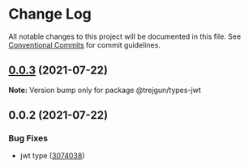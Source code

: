 # Change Log

All notable changes to this project will be documented in this file.
See [Conventional Commits](https://conventionalcommits.org) for commit guidelines.

## [0.0.3](https://github.com/trejgun/common-packages/compare/@trejgun/types-jwt@0.0.2...@trejgun/types-jwt@0.0.3) (2021-07-22)

**Note:** Version bump only for package @trejgun/types-jwt





## 0.0.2 (2021-07-22)


### Bug Fixes

* jwt type ([3074038](https://github.com/trejgun/common-packages/commit/30740387dfb414ca89fd9f35489641e825271a0b))
